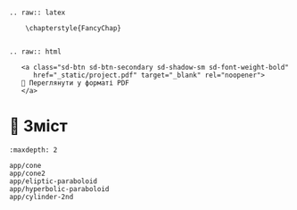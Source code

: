 ```{eval-rst}

.. raw:: latex

    \chapterstyle{FancyChap}
```

```{eval-rst}

.. raw:: html

   <a class="sd-btn sd-btn-secondary sd-shadow-sm sd-font-weight-bold"
      href="_static/project.pdf" target="_blank" rel="noopener">
   📄 Переглянути у форматі PDF
   </a>

```



# 🔎 Зміст

```{toctree}
:maxdepth: 2

app/cone
app/cone2
app/eliptic-paraboloid
app/hyperbolic-paraboloid
app/cylinder-2nd
```
